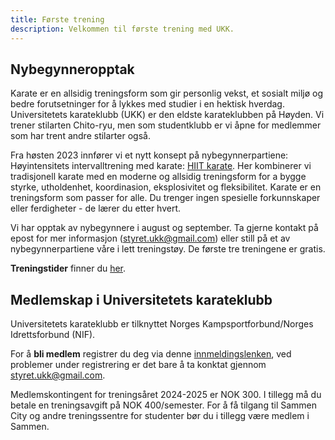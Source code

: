 ```yaml
---
title: Første trening
description: Velkommen til første trening med UKK.
---
```


## Nybegynneropptak 
Karate er en allsidig treningsform som gir personlig vekst, et sosialt miljø og bedre forutsetninger for å lykkes med studier i en hektisk hverdag. Universitetets karateklubb (UKK) er den eldste karateklubben på Høyden. Vi trener stilarten Chito-ryu, men som studentklubb er vi åpne for medlemmer som har trent andre stilarter også.

Fra høsten 2023 innfører vi et nytt konsept på nybegynnerpartiene: Høyintensitets intervalltrening med karate: [HIIT karate](/trening/hiit-karate). Her kombinerer vi tradisjonell karate med en moderne og allsidig treningsform for a bygge styrke, utholdenhet, koordinasion, eksplosivitet og fleksibilitet. Karate er en treningsform som passer for alle. Du trenger ingen spesielle forkunnskaper eller ferdigheter - de lærer du etter hvert.

Vi har opptak av nybegynnere i august og september. Ta gjerne kontakt på epost for mer informasjon (styret.ukk@gmail.com) eller still på et av nybegynnerpartiene våre i lett treningstøy. De første tre treningene er gratis.

**Treningstider** finner du [her](/trening/treningstider).

## Medlemskap i Universitetets karateklubb

Universitetets karateklubb er tilknyttet Norges Kampsportforbund/Norges Idrettsforbund (NIF). 


For å **bli medlem** registrer du deg via denne [innmeldingslenken](https://medlemskap.nif.no/24963), ved problemer under registrering er det bare å ta konktat gjennom styret.ukk@gmail.com.


Medlemskontingent for treningsåret 2024-2025 er NOK 300. I tillegg må du betale en treningsavgift på NOK 400/semester. For å få tilgang til Sammen City og andre treningssentre for studenter bør du i tillegg være medlem i Sammen.